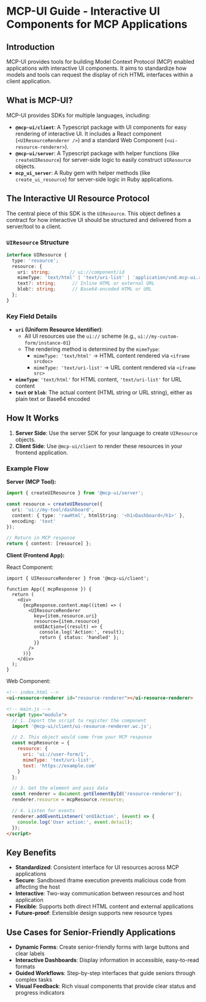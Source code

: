 # MCP-UI Guide - Interactive UI Components for MCP Applications

## Introduction

MCP-UI provides tools for building Model Context Protocol (MCP) enabled applications with interactive UI components. It aims to standardize how models and tools can request the display of rich HTML interfaces within a client application.

## What is MCP-UI?

MCP-UI provides SDKs for multiple languages, including:

* **`@mcp-ui/client`**: A Typescript package with UI components for easy rendering of interactive UI. It includes a React component (`<UIResourceRenderer />`) and a standard Web Component (`<ui-resource-renderer>`).
* **`@mcp-ui/server`**: A Typescript package with helper functions (like `createUIResource`) for server-side logic to easily construct `UIResource` objects.
* **`mcp_ui_server`**: A Ruby gem with helper methods (like `create_ui_resource`) for server-side logic in Ruby applications.

## The Interactive UI Resource Protocol

The central piece of this SDK is the `UIResource`. This object defines a contract for how interactive UI should be structured and delivered from a server/tool to a client.

### `UIResource` Structure

```typescript
interface UIResource {
  type: 'resource';
  resource: {
    uri: string;       // ui://component/id
    mimeType: 'text/html' | 'text/uri-list' | 'application/vnd.mcp-ui.remote-dom'; // text/html for HTML content, text/uri-list for URL content, application/vnd.mcp-ui.remote-dom for remote-dom content (Javascript)
    text?: string;      // Inline HTML or external URL
    blob?: string;      // Base64-encoded HTML or URL
  };
}
```

### Key Field Details

* **`uri` (Uniform Resource Identifier)**:
  + All UI resources use the `ui://` scheme (e.g., `ui://my-custom-form/instance-01`)
  + The rendering method is determined by the `mimeType`:
    - `mimeType: 'text/html'` → HTML content rendered via `<iframe srcdoc>`
    - `mimeType: 'text/uri-list'` → URL content rendered via `<iframe src>`
* **`mimeType`**: `'text/html'` for HTML content, `'text/uri-list'` for URL content
* **`text` or `blob`**: The actual content (HTML string or URL string), either as plain text or Base64 encoded

## How It Works

1. **Server Side**: Use the server SDK for your language to create `UIResource` objects.
2. **Client Side**: Use `@mcp-ui/client` to render these resources in your frontend application.

### Example Flow

**Server (MCP Tool):**

```typescript
import { createUIResource } from '@mcp-ui/server';

const resource = createUIResource({
  uri: 'ui://my-tool/dashboard',
  content: { type: 'rawHtml', htmlString: '<h1>Dashboard</h1>' },
  encoding: 'text'
});

// Return in MCP response
return { content: [resource] };
```

**Client (Frontend App):**

React Component:
```tsx
import { UIResourceRenderer } from '@mcp-ui/client';

function App({ mcpResponse }) {
  return (
    <div>
      {mcpResponse.content.map((item) => (
        <UIResourceRenderer
          key={item.resource.uri}
          resource={item.resource}
          onUIAction={(result) => {
            console.log('Action:', result);
            return { status: 'handled' };
          }}
        />
      ))}
    </div>
  );
}
```

Web Component:
```html
<!-- index.html -->
<ui-resource-renderer id="resource-renderer"></ui-resource-renderer>

<!-- main.js -->
<script type="module">
  // 1. Import the script to register the component
  import '@mcp-ui/client/ui-resource-renderer.wc.js';

  // 2. This object would come from your MCP response
  const mcpResource = {
    resource: {
      uri: 'ui://user-form/1',
      mimeType: 'text/uri-list',
      text: 'https://example.com'
    }
  };

  // 3. Get the element and pass data
  const renderer = document.getElementById('resource-renderer');
  renderer.resource = mcpResource.resource;

  // 4. Listen for events
  renderer.addEventListener('onUIAction', (event) => {
    console.log('User action:', event.detail);
  });
</script>
```

## Key Benefits

* **Standardized**: Consistent interface for UI resources across MCP applications
* **Secure**: Sandboxed iframe execution prevents malicious code from affecting the host
* **Interactive**: Two-way communication between resources and host application
* **Flexible**: Supports both direct HTML content and external applications
* **Future-proof**: Extensible design supports new resource types

## Use Cases for Senior-Friendly Applications

* **Dynamic Forms**: Create senior-friendly forms with large buttons and clear labels
* **Interactive Dashboards**: Display information in accessible, easy-to-read formats
* **Guided Workflows**: Step-by-step interfaces that guide seniors through complex tasks
* **Visual Feedback**: Rich visual components that provide clear status and progress indicators